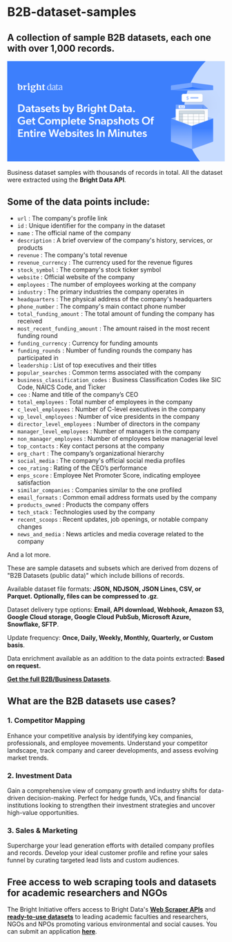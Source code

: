# B2B-dataset-samples

<h2>A collection of sample B2B datasets, each one with over 1,000 records.</h2>

![B2B dataset header](https://github.com/luminati-io/B2B-business-dataset-samples/blob/main/b2b-datasets.PNG)

Business dataset samples with thousands of records in total. All the dataset were extracted using the <b>Bright Data API</b>.

<h2>Some of the data points include:</h2>

* ```url``` : The company's profile link  
* ```id``` : Unique identifier for the company in the dataset  
* ```name``` : The official name of the company  
* ```description``` : A brief overview of the company's history, services, or products  
* ```revenue``` : The company's total revenue  
* ```revenue_currency``` : The currency used for the revenue figures  
* ```stock_symbol``` : The company's stock ticker symbol  
* ```website``` : Official website of the company  
* ```employees``` : The number of employees working at the company  
* ```industry``` : The primary industries the company operates in  
* ```headquarters``` : The physical address of the company's headquarters  
* ```phone_number``` : The company's main contact phone number  
* ```total_funding_amount``` : The total amount of funding the company has received  
* ```most_recent_funding_amount``` : The amount raised in the most recent funding round  
* ```funding_currency``` : Currency for funding amounts  
* ```funding_rounds``` : Number of funding rounds the company has participated in  
* ```leadership``` : List of top executives and their titles  
* ```popular_searches``` : Common terms associated with the company  
* ```business_classification_codes``` : Business Classification Codes like SIC Code, NAICS Code, and Ticker  
* ```ceo``` : Name and title of the company’s CEO  
* ```total_employees``` : Total number of employees in the company  
* ```c_level_employees``` : Number of C-level executives in the company  
* ```vp_level_employees``` : Number of vice presidents in the company  
* ```director_level_employees``` : Number of directors in the company  
* ```manager_level_employees``` : Number of managers in the company  
* ```non_manager_employees``` : Number of employees below managerial level  
* ```top_contacts``` : Key contact persons at the company  
* ```org_chart``` : The company’s organizational hierarchy  
* ```social_media``` : The company's official social media profiles  
* ```ceo_rating``` : Rating of the CEO’s performance  
* ```enps_score``` : Employee Net Promoter Score, indicating employee satisfaction  
* ```similar_companies``` : Companies similar to the one profiled  
* ```email_formats``` : Common email address formats used by the company  
* ```products_owned``` : Products the company offers  
* ```tech_stack``` : Technologies used by the company  
* ```recent_scoops``` : Recent updates, job openings, or notable company changes  
* ```news_and_media``` : News articles and media coverage related to the company  

And a lot more.

These are sample datasets and subsets which are derived from dozens of "B2B Datasets (public data)"
which include billions of records.

Available dataset file formats: <b>JSON, NDJSON, JSON Lines, CSV, or Parquet. Optionally, files can be compressed to .gz</b>.

Dataset delivery type options: <b>Email, API download, Webhook, Amazon S3, Google Cloud storage, Google Cloud PubSub, Microsoft Azure, Snowflake, SFTP</b>.

Update frequency: <b>Once, Daily, Weekly, Monthly, Quarterly, or Custom basis</b>.

Data enrichment available as an addition to the data points extracted: <b>Based on request.</b>

<b>[Get the full B2B/Business Datasets](https://brightdata.com/products/datasets/business)</b>.

<h2>What are the B2B datasets use cases?</h2>

<h3>1. Competitor Mapping</h3>
Enhance your competitive analysis by identifying key companies, professionals, and employee movements. Understand your competitor landscape, track company and career developments, and assess evolving market trends.

<h3>2. Investment Data</h3>
Gain a comprehensive view of company growth and industry shifts for data-driven decision-making. Perfect for hedge funds, VCs, and financial institutions looking to strengthen their investment strategies and uncover high-value opportunities.

<h3>3. Sales & Marketing</h3>
Supercharge your lead generation efforts with detailed company profiles and records. Develop your ideal customer profile and refine your sales funnel by curating targeted lead lists and custom audiences.

<h2>Free access to web scraping tools and datasets for academic researchers and NGOs</h2>

The Bright Initiative offers access to Bright Data's <b>[Web Scraper APIs](https://brightdata.com/products/web-scraper)</b> and <b>[ready-to-use datasets](https://brightdata.com/products/datasets)</b> to leading academic faculties and researchers, NGOs and NPOs promoting various environmental and social causes. You can submit an application <b>[here](https://brightinitiative.com)</b>.
